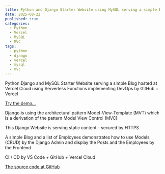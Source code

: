 ```yaml
---
title: Python and Django Starter Website using MySQL serving a simple Blog and Employees
date: 2025-08-22
published: true
categories:
  - Python
  - Vercel
  - MySQL
  - MVC
tags:
  - python
  - django
  - vercel
  - mysql
  - mvc
---
```


Python Django and MySQL Starter Website serving a simple Blog hosted at Vercel Cloud using Serverless Functions implementing DevOps by GitHub + Vercel

<a href="https://django-starter-two.vercel.app/" target="_blank" title="Django Website at Vercel">Try the demo...</a>

Django is using the architectural pattern Model-View-Template (MVT) which is a derivation of the pattern Model View Control (MVC) 

This Django Website is serving static content - secured by HTTPS

A simple Blog and a list of Employees demonstrates how to use Models (CRUD) by the Django Admin and display the Posts and the Employees by the Frontend 

CI / CD by VS Code + GitHub + Vercel Cloud

<a href="https://github.com/persteenolsen/django-starter-two" target="_blank">The source code at GitHub</a>
